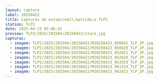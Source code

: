 ```yaml
---
layout: capture
label: 20250422
title: Capturas da esta&ccedil;&atilde;o TLP2
station: TLP2
date: 2025-04-23 05:06:41
preview: TLP2/2025/202504/20250422/stack.jpg
capturas:
  - imagem: TLP2/2025/202504/20250422/M20250423_050641_TLP_2P.jpg
  - imagem: TLP2/2025/202504/20250422/M20250423_050829_TLP_2P.jpg
  - imagem: TLP2/2025/202504/20250422/M20250423_052022_TLP_2P.jpg
  - imagem: TLP2/2025/202504/20250422/M20250423_052028_TLP_2P.jpg
  - imagem: TLP2/2025/202504/20250422/M20250423_053559_TLP_2P.jpg
  - imagem: TLP2/2025/202504/20250422/M20250423_061324_TLP_2P.jpg
  - imagem: TLP2/2025/202504/20250422/M20250423_062422_TLP_2P.jpg
---
```

